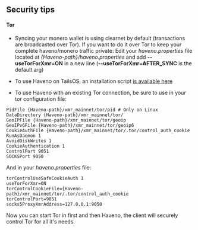 ## Security tips
#### Tor
- Syncing your monero wallet is using clearnet by default (transactions are broadcasted over Tor). If you want to do it over Tor to keep your complete haveno/monero traffic private:
Edit your *haveno.properties* file located at *{Haveno-path}/haveno.properties* and add **--useTorForXmr=ON** in a new line (**--useTorForXmr=AFTER_SYNC** is the default arg)

- To use Haveno on TailsOS, an installation script [is available here](https://github.com/haveno-dex/haveno/tree/master/scripts/install_tails)
- To use Haveno with an existing Tor connection, be sure to use in your tor configuration file:
```
PidFile {Haveno-path}/xmr_mainnet/tor/pid # Only on Linux
DataDirectory {Haveno-path}/xmr_mainnet/tor/
GeoIPFile {Haveno-path}/xmr_mainnet/tor/geoip
GeoIPv6File {Haveno-path}/xmr_mainnet/tor/geoip6
CookieAuthFile {Haveno-path}/xmr_mainnet/tor/.tor/control_auth_cookie
RunAsDaemon 1
AvoidDiskWrites 1
CookieAuthentication 1
ControlPort 9051
SOCKSPort 9050
```
And in your *haveno.properties* file:
```
torControlUseSafeCookieAuth 1
useTorForXmr=ON
torControlCookieFile={Haveno-path}/xmr_mainnet/tor/.tor/control_auth_cookie
torControlPort=9051
socks5ProxyXmrAddress=127.0.0.1:9050
```
Now you can start Tor in first and then Haveno, the client will securely control Tor for all it's needs.
